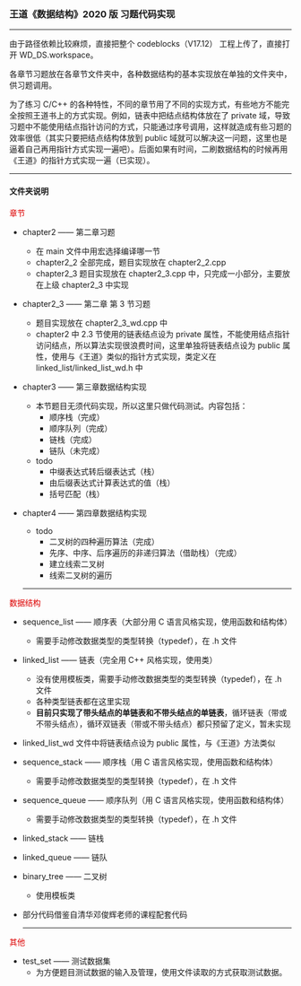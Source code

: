### 王道《数据结构》2020 版 习题代码实现

---

由于路径依赖比较麻烦，直接把整个 codeblocks（V17.12） 工程上传了，直接打开 WD_DS.workspace。

各章节习题放在各章节文件夹中，各种数据结构的基本实现放在单独的文件夹中，供习题调用。

为了练习 C/C++ 的各种特性，不同的章节用了不同的实现方式，有些地方不能完全按照王道书上的方式实现。例如，链表中把结点结构体放在了 private 域，导致习题中不能使用结点指针访问的方式，只能通过序号调用，这样就造成有些习题的效率很低（其实只要把结点结构体放到 public 域就可以解决这一问题，这里也是逼着自己再用指针方式实现一遍吧）。后面如果有时间，二刷数据结构的时候再用《王道》的指针方式实现一遍（已实现）。

---

#### 文件夹说明

<font color="#dd0000">章节</font>

- chapter2 —— 第二章习题

  - 在 main 文件中用宏选择编译哪一节
  - chapter2_2 全部完成，题目实现放在 chapter2_2.cpp
  - chapter2_3 题目实现放在 chapter2_3.cpp 中，只完成一小部分，主要放在上级 chapter2_3 中实现

- chapter2_3 —— 第二章 第 3 节习题
  - 题目实现放在 chapter2_3_wd.cpp 中 
  - chapter2 中 2.3 节使用的链表结点设为 private 属性，不能使用结点指针访问结点，所以算法实现很浪费时间，这里单独将链表结点设为 public 属性，使用与《王道》类似的指针方式实现，类定义在 linked_list/linked_list_wd.h 中

- chapter3 —— 第三章数据结构实现

  - 本节题目无须代码实现，所以这里只做代码测试。内容包括：
    - 顺序栈（完成）
    - 顺序队列（完成）
    - 链栈（完成）
    - 链队（未完成）
  - todo
    - 中缀表达式转后缀表达式（栈）
    - 由后缀表达式计算表达式的值（栈）
    - 括号匹配（栈）

- chapter4 —— 第四章数据结构实现
  - todo
    - 二叉树的四种遍历算法（完成）
    - 先序、中序、后序遍历的非递归算法（借助栈）（完成）
    - 建立线索二叉树
    - 线索二叉树的遍历
  

  ---

<font color="#dd0000">数据结构</font>

- sequence_list —— 顺序表（大部分用 C 语言风格实现，使用函数和结构体）

  - 需要手动修改数据类型的类型转换（typedef），在 .h 文件

- linked_list —— 链表（完全用 C++ 风格实现，使用类）
  - 没有使用模板类，需要手动修改数据类型的类型转换（typedef），在 .h 文件
  - 各种类型链表都在这里实现
  - **目前只实现了带头结点的单链表和不带头结点的单链表**，循环链表（带或不带头结点），循环双链表（带或不带头结点）都只预留了定义，暂未实现
- linked_list_wd 文件中将链表结点设为 public 属性，与《王道》方法类似
  
- sequence_stack —— 顺序栈（用 C 语言风格实现，使用函数和结构体）

  - 需要手动修改数据类型的类型转换（typedef），在 .h 文件

- sequence_queue —— 顺序队列（用 C 语言风格实现，使用函数和结构体）

  - 需要手动修改数据类型的类型转换（typedef），在 .h 文件

- linked_stack —— 链栈

- linked_queue —— 链队

- binary_tree —— 二叉树

  - 使用模板类
- 部分代码借鉴自清华邓俊辉老师的课程配套代码
  
  ---

<font color="#dd0000">其他</font>

- test_set —— 测试数据集
  - 为方便题目测试数据的输入及管理，使用文件读取的方式获取测试数据。